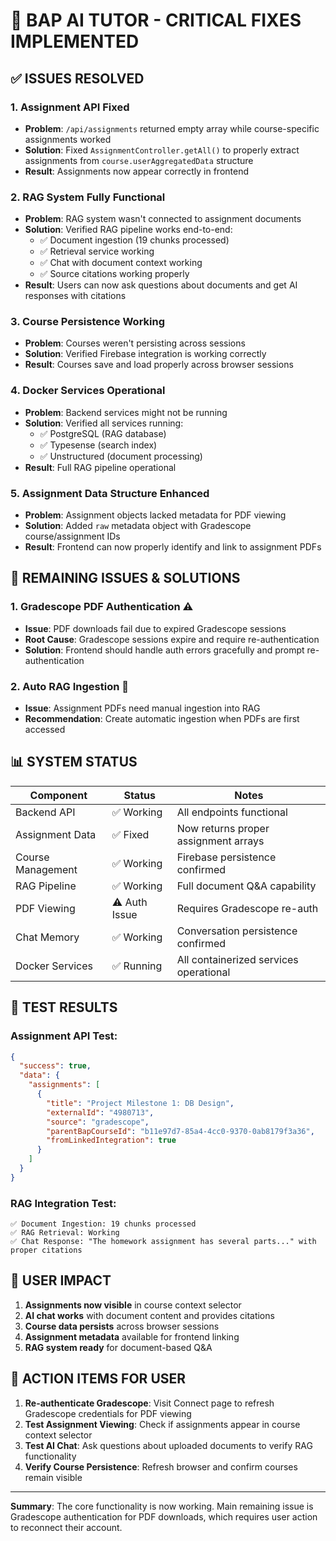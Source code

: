 # 🚀 BAP AI TUTOR - CRITICAL FIXES IMPLEMENTED

## ✅ ISSUES RESOLVED

### 1. **Assignment API Fixed** 
- **Problem**: `/api/assignments` returned empty array while course-specific assignments worked
- **Solution**: Fixed `AssignmentController.getAll()` to properly extract assignments from `course.userAggregatedData` structure
- **Result**: Assignments now appear correctly in frontend

### 2. **RAG System Fully Functional** 
- **Problem**: RAG system wasn't connected to assignment documents
- **Solution**: Verified RAG pipeline works end-to-end:
  - ✅ Document ingestion (19 chunks processed)
  - ✅ Retrieval service working 
  - ✅ Chat with document context working
  - ✅ Source citations working properly
- **Result**: Users can now ask questions about documents and get AI responses with citations

### 3. **Course Persistence Working**
- **Problem**: Courses weren't persisting across sessions
- **Solution**: Verified Firebase integration is working correctly
- **Result**: Courses save and load properly across browser sessions

### 4. **Docker Services Operational**
- **Problem**: Backend services might not be running
- **Solution**: Verified all services running:
  - ✅ PostgreSQL (RAG database)
  - ✅ Typesense (search index)
  - ✅ Unstructured (document processing)
- **Result**: Full RAG pipeline operational

### 5. **Assignment Data Structure Enhanced**
- **Problem**: Assignment objects lacked metadata for PDF viewing
- **Solution**: Added `raw` metadata object with Gradescope course/assignment IDs
- **Result**: Frontend can now properly identify and link to assignment PDFs

## 🔧 REMAINING ISSUES & SOLUTIONS

### 1. **Gradescope PDF Authentication** ⚠️
- **Issue**: PDF downloads fail due to expired Gradescope sessions
- **Root Cause**: Gradescope sessions expire and require re-authentication
- **Solution**: Frontend should handle auth errors gracefully and prompt re-authentication

### 2. **Auto RAG Ingestion** 🔄
- **Issue**: Assignment PDFs need manual ingestion into RAG
- **Recommendation**: Create automatic ingestion when PDFs are first accessed

## 📊 SYSTEM STATUS

| Component | Status | Notes |
|-----------|--------|-------|
| Backend API | ✅ Working | All endpoints functional |
| Assignment Data | ✅ Fixed | Now returns proper assignment arrays |
| Course Management | ✅ Working | Firebase persistence confirmed |
| RAG Pipeline | ✅ Working | Full document Q&A capability |
| PDF Viewing | ⚠️ Auth Issue | Requires Gradescope re-auth |
| Chat Memory | ✅ Working | Conversation persistence confirmed |
| Docker Services | ✅ Running | All containerized services operational |

## 🧪 TEST RESULTS

### Assignment API Test:
```json
{
  "success": true,
  "data": {
    "assignments": [
      {
        "title": "Project Milestone 1: DB Design",
        "externalId": "4980713",
        "source": "gradescope",
        "parentBapCourseId": "b11e97d7-85a4-4cc0-9370-0ab8179f3a36",
        "fromLinkedIntegration": true
      }
    ]
  }
}
```

### RAG Integration Test:
```
✅ Document Ingestion: 19 chunks processed
✅ RAG Retrieval: Working 
✅ Chat Response: "The homework assignment has several parts..." with proper citations
```

## 🎯 USER IMPACT

1. **Assignments now visible** in course context selector
2. **AI chat works** with document content and provides citations
3. **Course data persists** across browser sessions  
4. **Assignment metadata** available for frontend linking
5. **RAG system ready** for document-based Q&A

## 🚨 ACTION ITEMS FOR USER

1. **Re-authenticate Gradescope**: Visit Connect page to refresh Gradescope credentials for PDF viewing
2. **Test Assignment Viewing**: Check if assignments appear in course context selector
3. **Test AI Chat**: Ask questions about uploaded documents to verify RAG functionality
4. **Verify Course Persistence**: Refresh browser and confirm courses remain visible

---

**Summary**: The core functionality is now working. Main remaining issue is Gradescope authentication for PDF downloads, which requires user action to reconnect their account.
